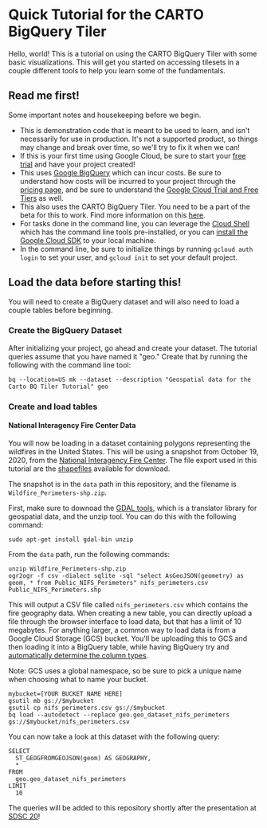 # Quick Tutorial for the CARTO BigQuery Tiler
Hello, world! This is a tutorial on using the CARTO BigQuery Tiler with some basic visualizations. This will get you started on accessing tilesets in a couple different tools to help you learn some of the fundamentals.

## Read me first!
Some important notes and housekeeping before we begin.
- This is demonstration code that is meant to be used to learn, and isn't necessarily for use in production. It's not a supported product, so things may change and break over time, so we'll try to fix it when we can!
- If this is your first time using Google Cloud, be sure to start your [free trial](https://cloud.google.com/free) and have your project created!
- This uses [Google BigQuery](https://cloud.google.com/bigquery) which can incur costs. Be sure to understand how costs will be incurred to your project through the [pricing page](https://cloud.google.com/bigquery/pricing), and be sure to understand the [Google Cloud Trial and Free Tiers](https://cloud.google.com/free) as well.
- This also uses the CARTO BigQuery Tiler. You need to be a part of the beta for this to work. Find more information on this [here](https://carto.com/bigquery/beta/).
- For tasks done in the command line, you can leverage the [Cloud Shell](https://cloud.google.com/shell) which has the command line tools pre-installed, or you can [install the Google Cloud SDK](https://cloud.google.com/sdk/docs/install) to your local machine.
- In the command line, be sure to initialize things by running `gcloud auth login` to set your user, and `gcloud init` to set your default project.

## Load the data before starting this!
You will need to create a BigQuery dataset and will also need to load a couple tables before beginning.

### Create the BigQuery Dataset

After initializing your project, go ahead and create your dataset. The tutorial queries assume that you have named it "geo." Create that by running the following with the command line tool:

```bq --location=US mk --dataset --description "Geospatial data for the Carto BQ Tiler Tutorial" geo```

### Create and load tables
#### National Interagency Fire Center Data

You will now be loading in a dataset containing polygons representing the wildfires in the United States. This will be using a snapshot from October 19, 2020, from the [National Interagency Fire Center](https://data-nifc.opendata.arcgis.com/). The file export used in this tutorial are the [shapefiles](https://data-nifc.opendata.arcgis.com/datasets/wildfire-perimeters) available for download.

The snapshot is in the `data` path in this repository, and the filename is `Wildfire_Perimeters-shp.zip`.

First, make sure to downoad the [GDAL tools](https://gdal.org/), which is a translator library for geospatial data, and the unzip tool. You can do this with the following command:

`sudo apt-get install gdal-bin unzip`

From the `data` path, run the following commands:

```
unzip Wildfire_Perimeters-shp.zip
ogr2ogr -f csv -dialect sqlite -sql "select AsGeoJSON(geometry) as geom, * from Public_NIFS_Perimeters" nifs_perimeters.csv Public_NIFS_Perimeters.shp
```

This will output a CSV file called `nifs_perimeters.csv` which contains the fire geography data. When creating a new table, you can directly upload a file through the browser interface to load data, but that has a limit of 10 megabytes. For anything larger, a common way to load data is from a Google Cloud Storage (GCS) bucket. You'll be uploading this to GCS and then loading it into a BigQuery table, while having BigQuery try and [automatically determine the column types](https://cloud.google.com/bigquery/docs/schema-detect).

Note: GCS uses a global namespace, so be sure to pick a unique name when choosing what to name your bucket.

```
mybucket=[YOUR BUCKET NAME HERE]
gsutil mb gs://$mybucket
gsutil cp nifs_perimeters.csv gs://$mybucket
bq load --autodetect --replace geo.geo_dataset_nifs_perimeters gs://$mybucket/nifs_perimeters.csv
```

You can now take a look at this dataset with the following query:

```
SELECT
  ST_GEOGFROMGEOJSON(geom) AS GEOGRAPHY,
  *
FROM
  geo.geo_dataset_nifs_perimeters
LIMIT
  10
```

The queries will be added to this repository shortly after the presentation at [SDSC 20](https://spatial-data-science-conference.com/)!